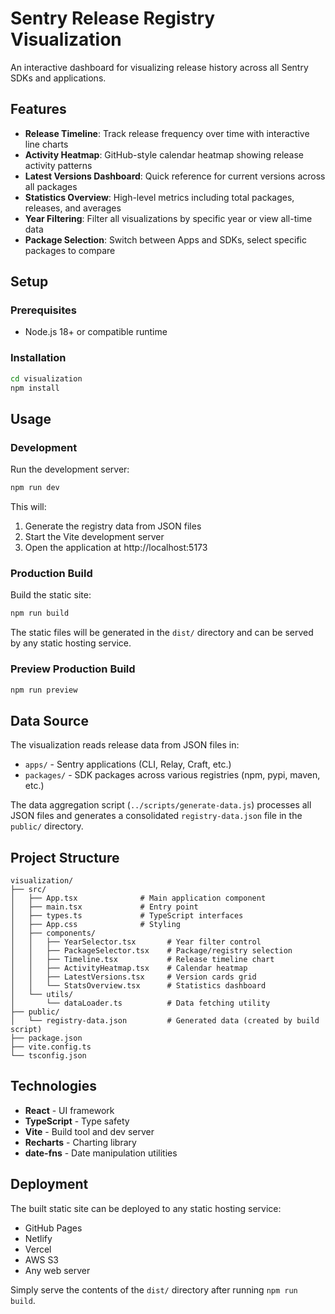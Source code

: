 # Sentry Release Registry Visualization

An interactive dashboard for visualizing release history across all Sentry SDKs and applications.

## Features

- **Release Timeline**: Track release frequency over time with interactive line charts
- **Activity Heatmap**: GitHub-style calendar heatmap showing release activity patterns
- **Latest Versions Dashboard**: Quick reference for current versions across all packages
- **Statistics Overview**: High-level metrics including total packages, releases, and averages
- **Year Filtering**: Filter all visualizations by specific year or view all-time data
- **Package Selection**: Switch between Apps and SDKs, select specific packages to compare

## Setup

### Prerequisites

- Node.js 18+ or compatible runtime

### Installation

```bash
cd visualization
npm install
```

## Usage

### Development

Run the development server:

```bash
npm run dev
```

This will:
1. Generate the registry data from JSON files
2. Start the Vite development server
3. Open the application at http://localhost:5173

### Production Build

Build the static site:

```bash
npm run build
```

The static files will be generated in the `dist/` directory and can be served by any static hosting service.

### Preview Production Build

```bash
npm run preview
```

## Data Source

The visualization reads release data from JSON files in:
- `apps/` - Sentry applications (CLI, Relay, Craft, etc.)
- `packages/` - SDK packages across various registries (npm, pypi, maven, etc.)

The data aggregation script (`../scripts/generate-data.js`) processes all JSON files and generates a consolidated `registry-data.json` file in the `public/` directory.

## Project Structure

```
visualization/
├── src/
│   ├── App.tsx              # Main application component
│   ├── main.tsx             # Entry point
│   ├── types.ts             # TypeScript interfaces
│   ├── App.css              # Styling
│   ├── components/
│   │   ├── YearSelector.tsx       # Year filter control
│   │   ├── PackageSelector.tsx    # Package/registry selection
│   │   ├── Timeline.tsx           # Release timeline chart
│   │   ├── ActivityHeatmap.tsx    # Calendar heatmap
│   │   ├── LatestVersions.tsx     # Version cards grid
│   │   └── StatsOverview.tsx      # Statistics dashboard
│   └── utils/
│       └── dataLoader.ts          # Data fetching utility
├── public/
│   └── registry-data.json         # Generated data (created by build script)
├── package.json
├── vite.config.ts
└── tsconfig.json
```

## Technologies

- **React** - UI framework
- **TypeScript** - Type safety
- **Vite** - Build tool and dev server
- **Recharts** - Charting library
- **date-fns** - Date manipulation utilities

## Deployment

The built static site can be deployed to any static hosting service:

- GitHub Pages
- Netlify
- Vercel
- AWS S3
- Any web server

Simply serve the contents of the `dist/` directory after running `npm run build`.

